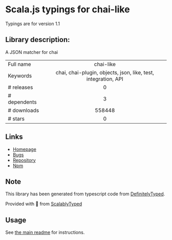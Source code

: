 
# Scala.js typings for chai-like

Typings are for version 1.1

## Library description:
A JSON matcher for chai

|                    |                 |
| ------------------ | :-------------: |
| Full name          | chai-like |
| Keywords           | chai, chai-plugin, objects, json, like, test, integration, API |
| # releases         | 0 |
| # dependents       | 3 |
| # downloads        | 558448 |
| # stars            | 0 |

## Links
- [Homepage](https://github.com/zation/chai-like)
- [Bugs](https://github.com/zation/chai-like/issues)
- [Repository](https://github.com/zation/chai-like)
- [Npm](https://www.npmjs.com/package/chai-like)
    


## Note
This library has been generated from typescript code from [DefinitelyTyped](https://definitelytyped.org).

Provided with :purple_heart: from [ScalablyTyped](https://github.com/oyvindberg/ScalablyTyped)

## Usage
See [the main readme](../../readme.md) for instructions.


